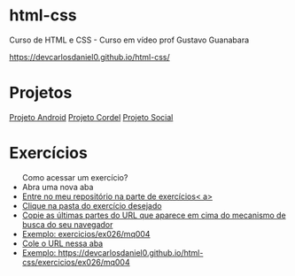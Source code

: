 # html-css
Curso de HTML e CSS - Curso em vídeo prof Gustavo Guanabara 

https://devcarlosdaniel0.github.io/html-css/

# Projetos

<a href="https://devcarlosdaniel0.github.io/html-css/projetos/projeto-android/" target="_blank">Projeto Android</a>
<a href="https://devcarlosdaniel0.github.io/html-css/projetos/projeto-cordel/" target="_blank">Projeto Cordel</a>
<a href="https://devcarlosdaniel0.github.io/html-css/projetos/projeto-social/" target="_blank">Projeto Social</a>

# Exercícios

<ul>
    Como acessar um exercício?
    <li>Abra uma nova aba</li>
    <li><a href="https://github.com/devcarlosdaniel0/html-css/tree/main/exercicios/" target="_blank">Entre no meu repositório na parte de exercícios< a></li> 
    <li>Clique na pasta do exercício desejado</li>
    <li>Copie as últimas partes do URL que aparece em cima do mecanismo de busca do seu navegador</li>
    <li>Exemplo: exercicios/ex026/mq004</li>
    <li>Cole o URL nessa aba </li>
    <li>Exemplo: https://devcarlosdaniel0.github.io/html-css/exercicios/ex026/mq004</li>
</ul>